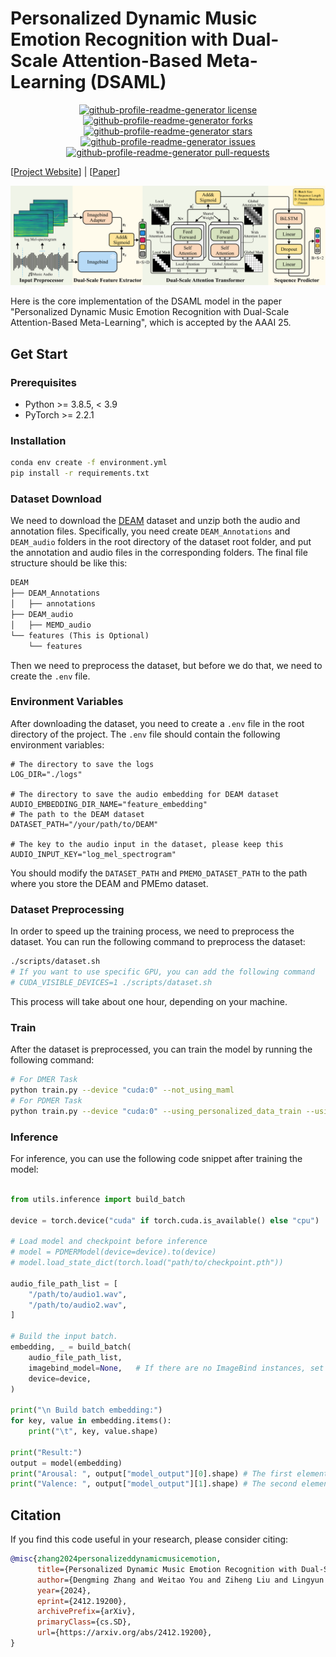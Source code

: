 # Personalized Dynamic Music Emotion Recognition with Dual-Scale Attention-Based Meta-Learning (DSAML)
<p align="center">
    <a href="https://github.com/Littleor/Personalized-DMER/blob/main/LICENSE" target="blank">
    <img src="https://img.shields.io/github/license/Littleor/Personalized-DMER?style=flat-square" alt="github-profile-readme-generator license" />
    </a>
    <a href="https://github.com/Littleor/Personalized-DMER/fork" target="blank">
    <img src="https://img.shields.io/github/forks/Littleor/Personalized-DMER?style=flat-square" alt="github-profile-readme-generator forks"/>
    </a>
    <a href="https://github.com/Littleor/Personalized-DMER/stargazers" target="blank">
    <img src="https://img.shields.io/github/stars/Littleor/Personalized-DMER?style=flat-square" alt="github-profile-readme-generator stars"/>
    </a>
    <a href="https://github.com/Littleor/Personalized-DMER/issues" target="blank">
    <img src="https://img.shields.io/github/issues/Littleor/Personalized-DMER?style=flat-square" alt="github-profile-readme-generator issues"/>
    </a>
    <a href="https://github.com/Littleor/Personalized-DMER/pulls" target="blank">
    <img src="https://img.shields.io/github/issues-pr/Littleor/Personalized-DMER?style=flat-square" alt="github-profile-readme-generator pull-requests"/>
    </a>
</p>

[[Project Website](https://littleor.github.io/PDMER/)] | [[Paper](https://arxiv.org/abs/2412.19200)]

![Model Architecture](./static/images/Model-Architecture.png)

Here is the core implementation of the DSAML model in the paper "Personalized Dynamic Music Emotion Recognition with Dual-Scale Attention-Based Meta-Learning", which is accepted by the AAAI 25.

## Get Start

### Prerequisites

* Python >= 3.8.5, < 3.9
* PyTorch >= 2.2.1

### Installation

```bash
conda env create -f environment.yml
pip install -r requirements.txt
```

### Dataset Download
We need to download the [DEAM](https://cvml.unige.ch/databases/DEAM/) dataset and unzip both the audio and annotation files. 
Specifically, you need create `DEAM_Annotations` and `DEAM_audio` folders in the root directory of the dataset root folder, and put the annotation and audio files in the corresponding folders. The final file structure should be like this:

```txt
DEAM
├── DEAM_Annotations
│   ├── annotations
├── DEAM_audio
│   ├── MEMD_audio
└── features (This is Optional)
    └── features
```

Then we need to preprocess the dataset, but before we do that, we need to create the `.env` file.

### Environment Variables

After downloading the dataset, you need to create a `.env` file in the root directory of the project. The `.env` file should contain the following environment variables:

```env
# The directory to save the logs
LOG_DIR="./logs"    

# The directory to save the audio embedding for DEAM dataset
AUDIO_EMBEDDING_DIR_NAME="feature_embedding"    
# The path to the DEAM dataset
DATASET_PATH="/your/path/to/DEAM"    

# The key to the audio input in the dataset, please keep this
AUDIO_INPUT_KEY="log_mel_spectrogram"
```

You should modify the `DATASET_PATH` and `PMEMO_DATASET_PATH` to the path where you store the DEAM and PMEmo dataset.

### Dataset Preprocessing

In order to speed up the training process, we need to preprocess the dataset. You can run the following command to preprocess the dataset:

```bash
./scripts/dataset.sh
# If you want to use specific GPU, you can add the following command
# CUDA_VISIBLE_DEVICES=1 ./scripts/dataset.sh
```

This process will take about one hour, depending on your machine.

### Train
After the dataset is preprocessed, you can train the model by running the following command:

```bash
# For DMER Task
python train.py --device "cuda:0" --not_using_maml
# For PDMER Task
python train.py --device "cuda:0" --using_personalized_data_train --using_personalized_data_validate
```

### Inference
For inference, you can use the following code snippet after training the model:

```python

from utils.inference import build_batch

device = torch.device("cuda" if torch.cuda.is_available() else "cpu")

# Load model and checkpoint before inference
# model = PDMERModel(device=device).to(device)
# model.load_state_dict(torch.load("path/to/checkpoint.pth"))

audio_file_path_list = [
    "/path/to/audio1.wav",
    "/path/to/audio2.wav",
]

# Build the input batch.
embedding, _ = build_batch(
    audio_file_path_list,
    imagebind_model=None,   # If there are no ImageBind instances, set it to None, and it will auto load the model
    device=device,
)

print("\n Build batch embedding:")
for key, value in embedding.items():
    print("\t", key, value.shape)

print("Result:")
output = model(embedding)
print("Arousal: ", output["model_output"][0].shape) # The first element is the arousal prediction, [batch_size, 2 * second]
print("Valence: ", output["model_output"][1].shape) # The second element is the valence prediction, [batch_size, 2 * second]
```


## Citation

If you find this code useful in your research, please consider citing:

```bibtex
@misc{zhang2024personalizeddynamicmusicemotion,
      title={Personalized Dynamic Music Emotion Recognition with Dual-Scale Attention-Based Meta-Learning}, 
      author={Dengming Zhang and Weitao You and Ziheng Liu and Lingyun Sun and Pei Chen},
      year={2024},
      eprint={2412.19200},
      archivePrefix={arXiv},
      primaryClass={cs.SD},
      url={https://arxiv.org/abs/2412.19200}, 
}
```
